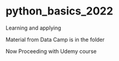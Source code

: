 # python_basics_2022

Learning and applying

Material from Data Camp is in the folder

Now Proceeding with Udemy course
